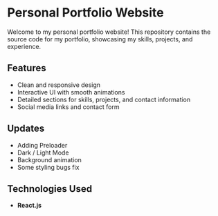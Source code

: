 # Personal Portfolio Website

Welcome to my personal portfolio website! This repository contains the source code for my portfolio, showcasing my skills, projects, and experience.

<!-- ## Live Preview

You can view the live version of my portfolio website here: [Live Link](#) -->

## Features

- Clean and responsive design
- Interactive UI with smooth animations
- Detailed sections for skills, projects, and contact information
- Social media links and contact form

## Updates 
- Adding Preloader
- Dark / Light Mode
- Background animation
- Some styling bugs fix

## Technologies Used

- **React.js**